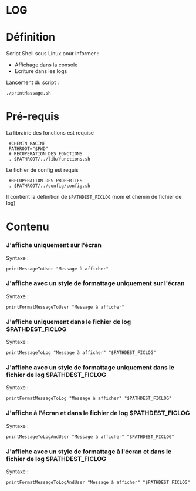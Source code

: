 LOG
==========

# Définition
Script Shell sous Linux pour informer :
  - Affichage dans la console
  - Ecriture dans les logs
 
Lancement du script :
 ```shell
 ./printMassage.sh
```
# Pré-requis
La librairie des fonctions est requise
```shell
 #CHEMIN RACINE
 PATHROOT="$PWD"
 # RECUPERATION DES FONCTIONS
 . $PATHROOT/../lib/functions.sh
```
Le fichier de config est requis
```shell
 #RECUPERATION DES PROPERTIES
 . $PATHROOT/../config/config.sh
```
Il contient la définition de `$PATHDEST_FICLOG` (nom et chemin de fichier de log)

 


# Contenu
### J'affiche uniquement sur l'écran
Syntaxe  :
```shell
printMessageToUser "Message à afficher"
```

### J'affiche avec un style de formattage uniquement sur l'écran
Syntaxe  :
```shell
printFormatMessageToUser "Message à afficher"
```

### J'affiche uniquement dans le fichier de log $PATHDEST_FICLOG
Syntaxe  :
```shell
printMessageToLog "Message à afficher" "$PATHDEST_FICLOG"
```

### J'affiche avec un style de formattage uniquement dans le fichier de log  $PATHDEST_FICLOG
Syntaxe  :
```shell
printFormatMessageToLog "Message à afficher" "$PATHDEST_FICLOG"
```

### J'affiche à l'écran et dans le fichier de log $PATHDEST_FICLOG
Syntaxe  :
```shell
printMessageToLogAndUser "Message à afficher" "$PATHDEST_FICLOG"
```

### J'affiche avec un style de formattage à l'écran et dans le fichier de log  $PATHDEST_FICLOG
Syntaxe  :
```shell 
printFormatMessageToLogAndUser "Message à afficher" "$PATHDEST_FICLOG"
```